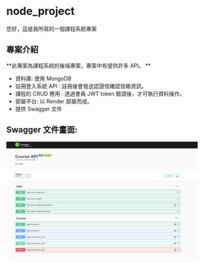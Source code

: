 # node_project

您好，這是我所寫的一個課程系統專案

## 專案介紹

**此專案為課程系統的後端專案，專案中有提供許多 API。 **

* 資料庫: 使用 MongoDB
* 註冊登入系統 API : 註冊後會發送認證信確認信箱資訊。
* 課程的 CRUD 應用 : 透過會員 JWT token 驗證後，才可執行資料操作。 
* 部屬平台: 以 Render 部屬而成。
* 提供 Swagger 文件

## Swagger 文件畫面:

![image](https://github.com/n55567820/node_project/blob/main/swaggerDoc.png)